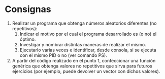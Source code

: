 # Consignas
1. Realizar un programa que obtenga números aleatorios diferentes (no repetitivos): 
    1. Indicar el motivo por el cual el programa desarrollado es (o no) el óptimo. 
    2. Investigar y nombrar distintas maneras de realizar el mismo. 
    3. Ejecutarlo varias veces e identificar, desde consola, si se ejecuta con el mismo PID o no (ver comando PS).  
2. A partir del código realizado en el punto 1, confeccionar una función genérica que obtenga valores no repetitivos que sirva para futuros ejercicios (por ejemplo, puede devolver un vector con dichos valores). 
